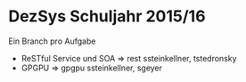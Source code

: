 # DezSys Schuljahr 2015/16

Ein Branch pro Aufgabe
- ReSTful Service und SOA => rest
    ssteinkellner, tstedronsky
- GPGPU => gpgpu
    ssteinkellner, sgeyer
